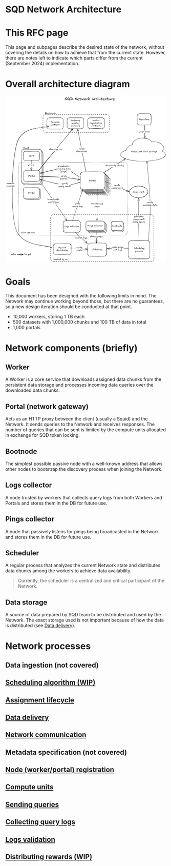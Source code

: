 # SQD Network Architecture

# This RFC page

This page and subpages describe the desired state of the network, without covering the details on how to achieve that from the current state. However, there are notes left to indicate which parts differ from the current (September 2024) implementation.

# Overall architecture diagram

 ![](attachments/e1c2ea6b-24e6-4c3d-ac90-c2cf98055d0e.png " =560x579")

# Goals

This document has been designed with the following limits in mind. The Network may continue working beyond those, but there are no guarantees, so a new design iteration should be conducted at that point.

* 10,000 workers, storing 1 TB each
* 500 datasets with 1,000,000 chunks and 100 TB of data in total
* 1,000 portals

# Network components (briefly)

## Worker

A Worker is a core service that downloads assigned data chunks from the persistent data storage and processes incoming data queries over the downloaded data chunks.

## Portal (network gateway)

Acts as an HTTP proxy between the client (usually a Squid) and the Network. It sends queries to the Network and receives responses. The number of queries that can be sent is limited by the compute units allocated in exchange for SQD token locking.

## Bootnode

The simplest possible passive node with a well-known address that allows other nodes to bootstrap the discovery process when joining the Network.

## Logs collector

A node trusted by workers that collects query logs from both Workers and Portals and stores them in the DB for future use.

## Pings collector

A node that passively listens for pings being broadcasted in the Network and stores them in the DB for future use.

## Scheduler

A regular process that analyzes the current Network state and distributes data chunks among the workers to achieve data availability.

> Currently, the scheduler is a centralized and critical participant of the Network.

## Data storage

A source of data prepared by SQD team to be distributed and used by the Network. The exact storage used is not important because of how the data is distributed (see [Data delivery](#data-delivery)).

# Network processes

## Data ingestion (not covered)

## [Scheduling algorithm (WIP)](01_scheduling_algorithm.md)

## [Assignment lifecycle](02_assignment_lifecycle.md)

## [Data delivery](03_data_delivery.md)

## [Network communication](04_network_communication.md)

## Metadata specification (not covered)

## [Node (worker/portal) registration](05_node_registration.md)

## [Compute units](06_compute_units_allocation.md)

## [Sending queries](07_sending_queries.md)

## [Collecting query logs](08_collecting_query_logs.md)

## [Logs validation](09_logs_validation.md)

## [Distributing rewards (WIP)](10_distributing_rewards.md)
